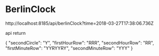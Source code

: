 # BerlinClock

http://localhost:8185/api/berlinClock?time=2018-03-27T17:38:06.736Z

api return 

{
    "secondCircle": "Y",
    "firstHourRow": "RRR",
    "secondHourRow": "RR",
    "firstMinuteRow": "YYRYYRY",
    "secondMinuteRow": "YYY"
}
